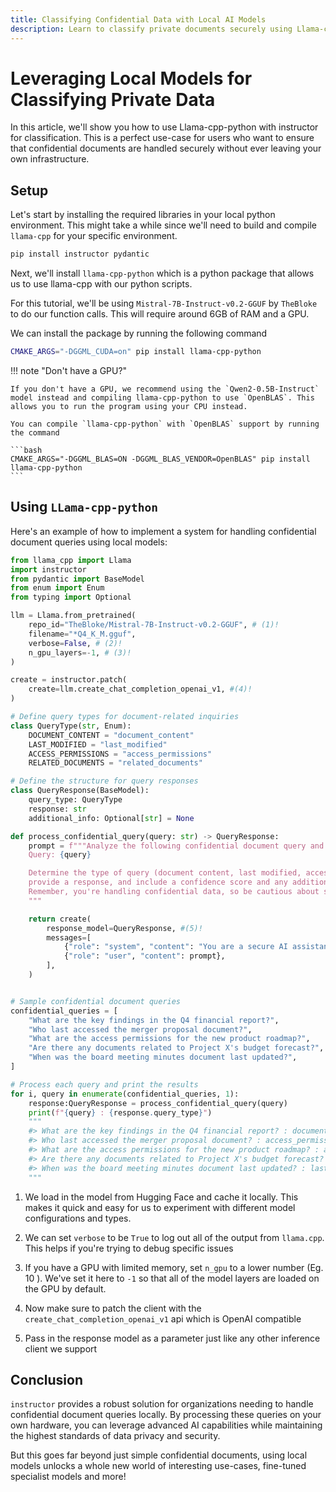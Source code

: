 ```yaml
---
title: Classifying Confidential Data with Local AI Models
description: Learn to classify private documents securely using Llama-cpp-python with instructor while maintaining data privacy and local infrastructure.
---
```


# Leveraging Local Models for Classifying Private Data

In this article, we'll show you how to use Llama-cpp-python with instructor for classification. This is a perfect use-case for users who want to ensure that confidential documents are handled securely without ever leaving your own infrastructure.

## Setup

Let's start by installing the required libraries in your local python environment. This might take a while since we'll need to build and compile `llama-cpp` for your specific environment.

```bash
pip install instructor pydantic
```

Next, we'll install `llama-cpp-python` which is a python package that allows us to use llama-cpp with our python scripts.

For this tutorial, we'll be using `Mistral-7B-Instruct-v0.2-GGUF` by `TheBloke` to do our function calls. This will require around 6GB of RAM and a GPU.

We can install the package by running the following command

```bash
CMAKE_ARGS="-DGGML_CUDA=on" pip install llama-cpp-python
```

!!! note "Don't have a GPU?"

    If you don't have a GPU, we recommend using the `Qwen2-0.5B-Instruct` model instead and compiling llama-cpp-python to use `OpenBLAS`. This allows you to run the program using your CPU instead.

    You can compile `llama-cpp-python` with `OpenBLAS` support by running the command

    ```bash
    CMAKE_ARGS="-DGGML_BLAS=ON -DGGML_BLAS_VENDOR=OpenBLAS" pip install llama-cpp-python
    ```

## Using `LLama-cpp-python`

Here's an example of how to implement a system for handling confidential document queries using local models:

```python hl_lines="7-12 14-16 40-46"
from llama_cpp import Llama
import instructor
from pydantic import BaseModel
from enum import Enum
from typing import Optional

llm = Llama.from_pretrained(
    repo_id="TheBloke/Mistral-7B-Instruct-v0.2-GGUF", # (1)!
    filename="*Q4_K_M.gguf",
    verbose=False, # (2)!
    n_gpu_layers=-1, # (3)!
)

create = instructor.patch(
    create=llm.create_chat_completion_openai_v1, #(4)!
)

# Define query types for document-related inquiries
class QueryType(str, Enum):
    DOCUMENT_CONTENT = "document_content"
    LAST_MODIFIED = "last_modified"
    ACCESS_PERMISSIONS = "access_permissions"
    RELATED_DOCUMENTS = "related_documents"

# Define the structure for query responses
class QueryResponse(BaseModel):
    query_type: QueryType
    response: str
    additional_info: Optional[str] = None

def process_confidential_query(query: str) -> QueryResponse:
    prompt = f"""Analyze the following confidential document query and provide an appropriate response:
    Query: {query}

    Determine the type of query (document content, last modified, access permissions, or related documents),
    provide a response, and include a confidence score and any additional relevant information.
    Remember, you're handling confidential data, so be cautious about specific details.
    """

    return create(
        response_model=QueryResponse, #(5)!
        messages=[
            {"role": "system", "content": "You are a secure AI assistant trained to handle confidential document queries."},
            {"role": "user", "content": prompt},
        ],
    )


# Sample confidential document queries
confidential_queries = [
    "What are the key findings in the Q4 financial report?",
    "Who last accessed the merger proposal document?",
    "What are the access permissions for the new product roadmap?",
    "Are there any documents related to Project X's budget forecast?",
    "When was the board meeting minutes document last updated?",
]

# Process each query and print the results
for i, query in enumerate(confidential_queries, 1):
    response:QueryResponse = process_confidential_query(query)
    print(f"{query} : {response.query_type}")
    """
    #> What are the key findings in the Q4 financial report? : document_content
    #> Who last accessed the merger proposal document? : access_permissions
    #> What are the access permissions for the new product roadmap? : access_permissions
    #> Are there any documents related to Project X's budget forecast? : document_content
    #> When was the board meeting minutes document last updated? : last_modified
    """
```

1. We load in the model from Hugging Face and cache it locally. This makes it quick and easy for us to experiment with different model configurations and types.

2. We can set `verbose` to be `True` to log out all of the output from `llama.cpp`. This helps if you're trying to debug specific issues

3. If you have a GPU with limited memory, set `n_gpu` to a lower number (Eg. 10 ). We've set it here to `-1` so that all of the model layers are loaded on the GPU by default.

4. Now make sure to patch the client with the `create_chat_completion_openai_v1` api which is OpenAI compatible

5. Pass in the response model as a parameter just like any other inference client we support

## Conclusion

`instructor` provides a robust solution for organizations needing to handle confidential document queries locally. By processing these queries on your own hardware, you can leverage advanced AI capabilities while maintaining the highest standards of data privacy and security.

But this goes far beyond just simple confidential documents, using local models unlocks a whole new world of interesting use-cases, fine-tuned specialist models and more!
